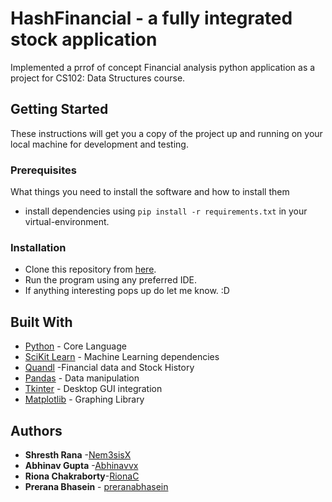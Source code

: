 # HashFinancial - a fully integrated stock application
 Implemented a prrof of concept Financial analysis python application as a project for CS102: Data Structures course.
## Getting Started

These instructions will get you a copy of the project up and running on your local machine for development and testing.

### Prerequisites

What things you need to install the software and how to install them

  * install dependencies using `pip install -r requirements.txt` in your virtual-environment.

### Installation

  * Clone this repository from [here](https://github.com/Nem3sisX/CS102-project.git).
  * Run the program using any preferred IDE. 
  * If anything interesting pops up do let me know. :D

## Built With

  * [Python](https://www.python.org/) - Core Language
  * [SciKit Learn](https://scikit-learn.org/stable/) - Machine Learning dependencies
  * [Quandl](https://www.quandl.com/) -Financial data and Stock History
  * [Pandas](https://pandas.pydata.org/) - Data manipulation
  * [Tkinter](https://docs.python.org/2/library/tkinter.html) - Desktop GUI integration
  * [Matplotlib](https://matplotlib.org/) - Graphing Library

## Authors

* **Shresth Rana**     -[Nem3sisX](https://github.com/Nem3sisX)
* **Abhinav Gupta**    -[Abhinavvx](https://github.com/abhinavvx)
* **Riona Chakraborty**-[RionaC](https://github.com/RionaC)
* **Prerana Bhasein** - [preranabhasein](https://github.com/preranabhasein)
